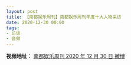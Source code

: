 ```yaml
---
layout: post
title: 【南都娱乐周刊】南都娱乐周刊年度十大人物采访
date: 2020-12-30 00:00
tags:
- 访谈
- 音频
---
```


**视频地址**：
[南都娱乐周刊 2020 年 12 月 30 日 微博](https://weibo.com/1216431741/JARlGBnv9?type=comment)